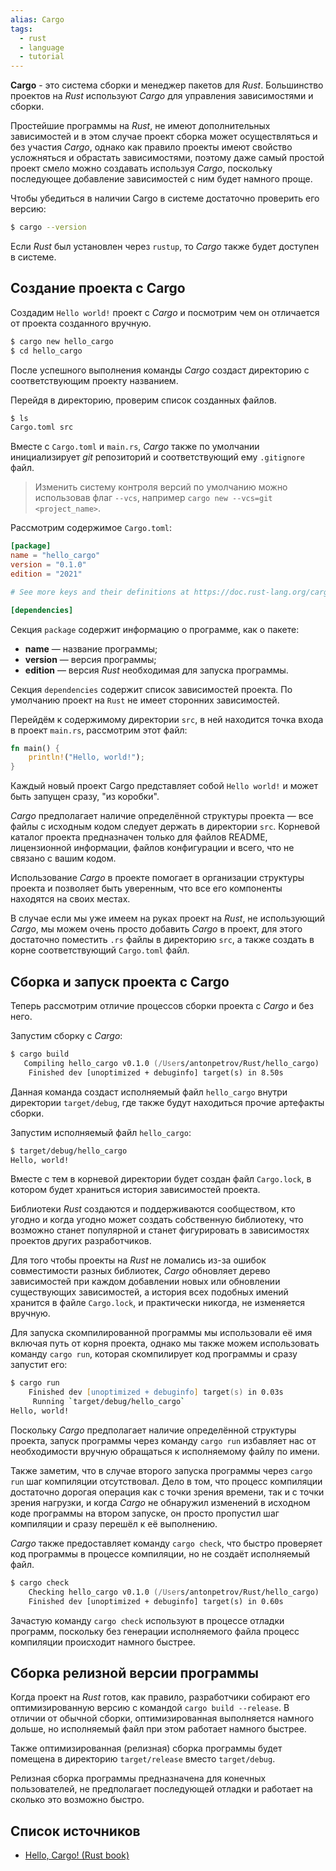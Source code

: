 ```yaml
---
alias: Cargo
tags:
  - rust
  - language
  - tutorial
---
```


**Cargo** - это система сборки и менеджер пакетов для *Rust*. Большинство проектов на *Rust* используют *Cargo* для управления зависимостями и сборки.

Простейшие программы на *Rust*, не имеют дополнительных зависимостей и в этом случае проект сборка может осуществляться и без участия *Cargo*, однако как правило проекты имеют свойство усложняться и обрастать зависимостями, поэтому даже самый простой проект смело можно создавать используя *Cargo*, поскольку последующее добавление зависимостей с ним будет намного проще.

Чтобы убедиться в наличии Cargo в системе достаточно проверить его версию:

```Zsh
$ cargo --version
```

Если *Rust* был установлен через `rustup`, то *Cargo* также будет доступен в системе.

## Создание проекта с Cargo

Создадим `Hello world!` проект с *Cargo* и посмотрим чем он отличается от проекта созданного вручную.

```Zsh
$ cargo new hello_cargo
$ cd hello_cargo
```

После успешного выполнения команды *Cargo* создаст директорию с соответствующим проекту названием.

Перейдя в директорию, проверим список созданных файлов.

```Zsh
$ ls
Cargo.toml src
```

Вместе с `Cargo.toml` и `main.rs`, *Cargo* также по умолчании инициализирует *git* репозиторий и соответствующий ему `.gitignore` файл.

> Изменить систему контроля версий по умолчанию можно использовав флаг `--vcs`, например `cargo new --vcs=git <project_name>`.

Рассмотрим содержимое `Cargo.toml`:

```Toml
[package]
name = "hello_cargo"
version = "0.1.0"
edition = "2021"

# See more keys and their definitions at https://doc.rust-lang.org/cargo/reference/manifest.html

[dependencies]
```

Секция `package` содержит информацию о программе, как о пакете:

- **name** — название программы;
- **version** — версия программы;
- **edition** — версия *Rust* необходимая для запуска программы.

Секция `dependencies` содержит список зависимостей проекта. По умолчанию проект на `Rust` не имеет сторонних зависимостей.

Перейдём к содержимому директории `src`, в ней находится точка входа в проект `main.rs`, рассмотрим этот файл:

```Rust
fn main() {
    println!("Hello, world!");
}
```

Каждый новый проект Cargo представляет собой `Hello world!` и может быть запущен сразу, "из коробки".

*Cargo* предполагает наличие определённой структуры проекта — все файлы с исходным кодом следует держать в директории `src`. Корневой каталог проекта предназначен только для файлов README, лицензионной информации, файлов конфигурации и всего, что не связано с вашим кодом. 

Использование *Cargo* в проекте помогает в организации структуры проекта и позволяет быть уверенным, что все его компоненты находятся на своих местах.

В случае если мы уже имеем на руках проект на *Rust*, не использующий *Cargo*,  мы можем очень просто добавить *Cargo* в проект, для этого достаточно поместить `.rs` файлы в директорию `src`, а также создать в корне соответствующий `Cargo.toml` файл.

## Сборка и запуск проекта с Cargo

Теперь рассмотрим отличие процессов сборки проекта с *Cargo* и без него.

Запустим сборку с *Cargo*:

```Zsh
$ cargo build
   Compiling hello_cargo v0.1.0 (/Users/antonpetrov/Rust/hello_cargo)
    Finished dev [unoptimized + debuginfo] target(s) in 8.50s
```

Данная команда создаст исполняемый файл `hello_cargo` внутри директории `target/debug`, где также будут находиться прочие артефакты сборки.

Запустим исполняемый файл `hello_cargo`:

```Zsh
$ target/debug/hello_cargo
Hello, world!
```

Вместе с тем в корневой директории будет создан файл `Cargo.lock`, в котором будет храниться история зависимостей проекта. 

Библиотеки  *Rust* создаются и поддерживаются сообществом, кто угодно и когда угодно может создать собственную библиотеку, что возможно станет популярной и станет фигурировать в зависимостях проектов других разработчиков.

Для того чтобы проекты на *Rust* не ломались из-за ошибок совместимости разных библиотек, *Cargo* обновляет дерево зависимостей при каждом добавлении новых или обновлении существующих зависимостей, а история всех подобных имений хранится в файле `Cargo.lock`, и практически никогда, не изменяется вручную.

Для запуска скомпилированной программы мы использовали её имя включая путь от корня проекта, однако мы также можем использовать команду `cargo run`, которая скомпилирует код программы и сразу запустит его:

```Zsh
$ cargo run
    Finished dev [unoptimized + debuginfo] target(s) in 0.03s
     Running `target/debug/hello_cargo`
Hello, world!
```

Поскольку *Cargo* предполагает наличие определённой структуры проекта, запуск программы через команду `cargo run` избавляет нас от необходимости вручную обращаться к исполняемому файлу по имени.

Также заметим, что в случае второго запуска программы через `cargo run` шаг компиляции отсутствовал. Дело в том, что процесс компиляции достаточно дорогая операция как с точки зрения времени, так и с точки зрения нагрузки, и когда *Cargo* не обнаружил изменений в исходном коде программы на втором запуске, он просто пропустил шаг компиляции и сразу перешёл к её выполнению. 

*Cargo* также предоставляет команду `cargo check`, что быстро проверяет код программы в процессе компиляции, но не создаёт исполняемый файл.

```Zsh
$ cargo check
    Checking hello_cargo v0.1.0 (/Users/antonpetrov/Rust/hello_cargo)
    Finished dev [unoptimized + debuginfo] target(s) in 0.60s
```

Зачастую команду `cargo check` используют в процессе отладки программ, поскольку без генерации исполняемого файла процесс компиляции происходит намного быстрее.

## Сборка релизной версии программы

Когда проект на *Rust* готов, как правило, разработчики собирают его оптимизированную версию с командой `cargo build --release`. В отличии от обычной сборки, оптимизированная выполняется намного дольше, но исполняемый файл при этом работает намного быстрее.

Также оптимизированная (релизная) сборка программы будет помещена в директорию `target/release` вместо `target/debug`.

Релизная сборка программы предназначена для конечных пользователей, не предполагает последующей отладки и работает на сколько это возможно быстро.

## Список источников

- [Hello, Cargo! (Rust book)](https://doc.rust-lang.org/book/ch01-03-hello-cargo.html)